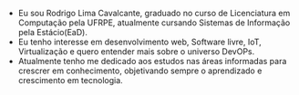 - Eu sou Rodrigo Lima Cavalcante, graduado no curso de Licenciatura em Computação pela UFRPE, atualmente cursando Sistemas de Informação pela Estácio(EaD).
- Eu tenho interesse em desenvolvimento web, Software livre, IoT, Virtualização e quero entender mais sobre o universo DevOPs.
- Atualmente tenho me dedicado aos estudos nas áreas informadas para crescrer em conhecimento, objetivando sempre o aprendizado e crescimento em tecnologia. 

<!---
rodrigoll01/rodrigoll01 is a ✨ special ✨ repository because its `README.md` (this file) appears on your GitHub profile.
You can click the Preview link to take a look at your changes.
--->
